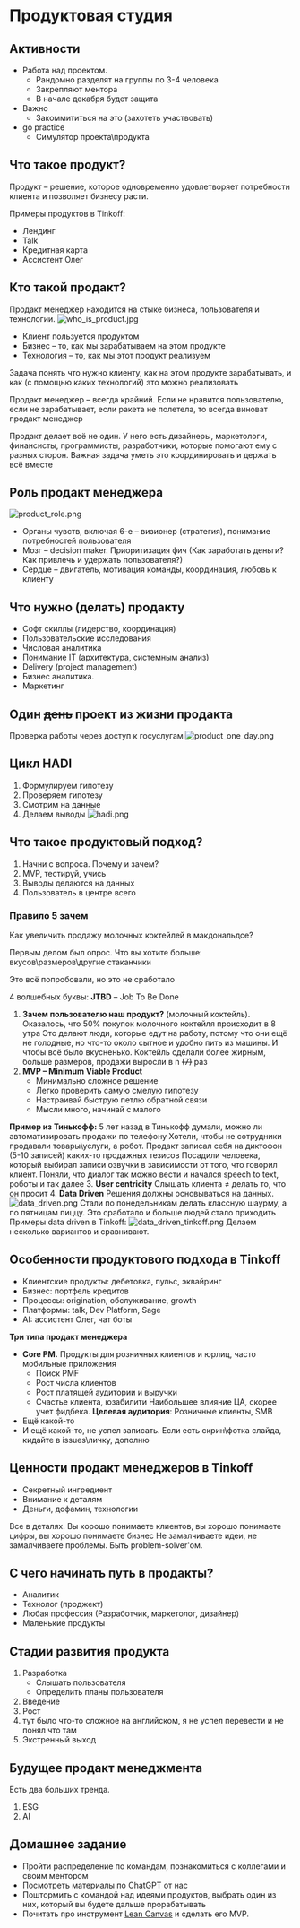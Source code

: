 # Продуктовая студия


## Активности
- Работа над проектом. 
  - Рандомно разделят на группы по 3-4 человека
  - Закрепляют ментора
  - В начале декабря будет защита
- Важно
  - Закоммититься на это (захотеть участвовать)
- go practice 
  - Симулятор проекта\продукта


## Что такое продукт? 
Продукт – решение, которое одновременно удовлетворяет потребности клиента и позволяет бизнесу расти.

Примеры продуктов в Tinkoff:
- Лендинг
- Talk
- Кредитная карта
- Ассистент Олег

## Кто такой продакт? 
Продакт менеджер находится на стыке бизнеса, пользователя и технологии. 
![who_is_product.jpg](pictures/who_is_product.jpg)
- Клиент пользуется продуктом
- Бизнес – то, как мы зарабатываем на этом продукте
- Технология – то, как мы этот продукт реализуем

Задача понять что нужно клиенту, как на этом продукте зарабатывать, и как (с помощью каких технологий)
это можно реализовать 

Продакт менеджер – всегда крайний. Если не нравится пользователю, если не зарабатывает, если ракета не полетела, то 
всегда виноват продакт менеджер  

Продакт делает всё не один. У него есть дизайнеры, маркетологи, финансисты, программисты, разработчики, 
которые помогают ему с разных сторон. Важная задача уметь это координировать и держать всё вместе

## Роль продакт менеджера
![product_role.png](pictures/product_role.png)
- Органы чувств, включая 6-е – визионер (стратегия), понимание потребностей пользователя
- Мозг – decision maker. Приоритизация фич (Как заработать деньги? Как привлечь и удержать пользователя?)
- Сердце – двигатель, мотивация команды, координация, любовь к клиенту

## Что нужно (делать) продакту
- Софт скиллы (лидерство, координация)
- Пользовательские исследования
- Числовая аналитика
- Понимание IT (архитектура, системным анализ)
- Delivery (project management)
- Бизнес аналитика. 
- Маркетинг

## Один ~~день~~ проект из жизни продакта
Проверка работы через доступ к госуслугам 
![product_one_day.png](pictures/product_one_day.png)


## Цикл HADI
1. Формулируем гипотезу
2. Проверяем гипотезу
3. Смотрим на данные
4. Делаем выводы
![hadi.png](pictures/hadi.png)

## Что такое продуктовый подход?

1. Начни с вопроса. Почему и зачем?
2. MVP, тестируй, учись
3. Выводы делаются на данных
4. Пользователь в центре всего 

### Правило 5 зачем 
Как увеличить продажу молочных коктейлей в макдональдсе? 

Первым делом был опрос. Что вы хотите больше: вкусов\размеров\другие стаканчики

Это всё попробовали, но это не сработало 

4 волшебных буквы: 
**JTBD** – Job To Be Done

1. **Зачем пользователю наш продукт?** (молочный коктейль). Оказалось, что 50% покупок молочного коктейля происходит в 8 утра
Это делают люди, которые едут на работу, потому что они ещё не голодные, но что-то около сытное и удобно пить из машины. 
И чтобы всё было вкусненько. Коктейль сделали более жирным, больше размеров, продажи выросли в n ~~(7)~~ раз
2. **MVP – Minimum Viable Product**
   - Минимально сложное решение
   - Легко проверить самую смелую гипотезу
   - Настраивай быструю петлю обратной связи
   - Мысли много, начинай с малого 
   
**Пример из Тинькофф:** 5 лет назад в Тинькофф думали, можно ли автоматизировать продажи по телефону
Хотели, чтобы не сотрудники продавали товары\услуги, а робот. 
Продакт записал себя на диктофон (5-10 записей) каких-то продажных тезисов
Посадили человека, который выбирал записи озвучки в зависимости от того, что говорил клиент. Поняли,
что диалог так можно вести и начался speech to text, роботы и так далее 
3. **User centricity**
Слышать клиента $\neq$ делать то, что он просит 
4. **Data Driven** 
Решения должны основываться на данных. 
![data_driven.png](pictures/data_driven.png)
Стали по понедельникам делать классную шаурму, а по пятницам пиццу. Это сработало и больше людей стало приходить 
Примеры data driven в Tinkoff:
![data_driven_tinkoff.png](pictures/data_driven_tinkoff.png)
Делаем несколько вариантов и сравнивают. 

## Особенности продуктового подхода в Tinkoff
- Клиентские продукты: дебетовка, пульс, эквайринг
- Бизнес: портфель кредитов
- Процессы: origination, обслуживание, growth
- Платформы: talk, Dev Platform, Sage
- AI: ассистент Олег, чат боты

**Три типа продакт менеджера**
- **Core PM.** Продукты для розничных клиентов и юрлиц, часто мобильные приложения
  - Поиск PMF
  - Рост числа клиентов
  - Рост платящей аудитории и выручки
  - Счастье клиента, юзабилити
  Наибольшее влияние ЦА, скорее учет фидбека. 
  **Целевая аудитория**: Розничные клиенты, SMB 
- Ещё какой-то
- И ещё какой-то, не успел записать. Если есть скрин\фотка слайда, кидайте в issues\личку, дополню 


## Ценности продакт менеджеров в Tinkoff
- Секретный ингредиент 
- Внимание к деталям
- Деньги, дофамин, технологии 

Все в деталях. Вы хорошо понимаете клиентов, вы хорошо понимаете цифры, вы хорошо понимаете бизнес 
Не замалчиваете идеи, не замалчиваете проблемы. Быть problem-solver'ом. 

## С чего начинать путь в продакты? 
- Аналитик
- Технолог (проджект)
- Любая профессия (Разработчик, маркетолог, дизайнер)
- Маленькие продукты

## Стадии развития продукта
1. Разработка
   - Слышать пользователя
   - Определить планы пользователя
2. Введение
3. Рост
4. тут было что-то сложное на английском, я не успел перевести и не понял что там
5. Экстренный выход

## Будущее продакт менеджмента
Есть два больших тренда. 
1. ESG 
2. AI


## Домашнее задание
- Пройти распределение по командам, познакомиться с коллегами и своим ментором
- Посмотреть материалы по ChatGPT от нас
- Поштормить с командой над идеями продуктов, выбрать один из них, который вы будете дальше прорабатывать
- Почитать про инструмент [Lean Canvas](https://www.leancanvas.com/) и сделать его MVP. 



